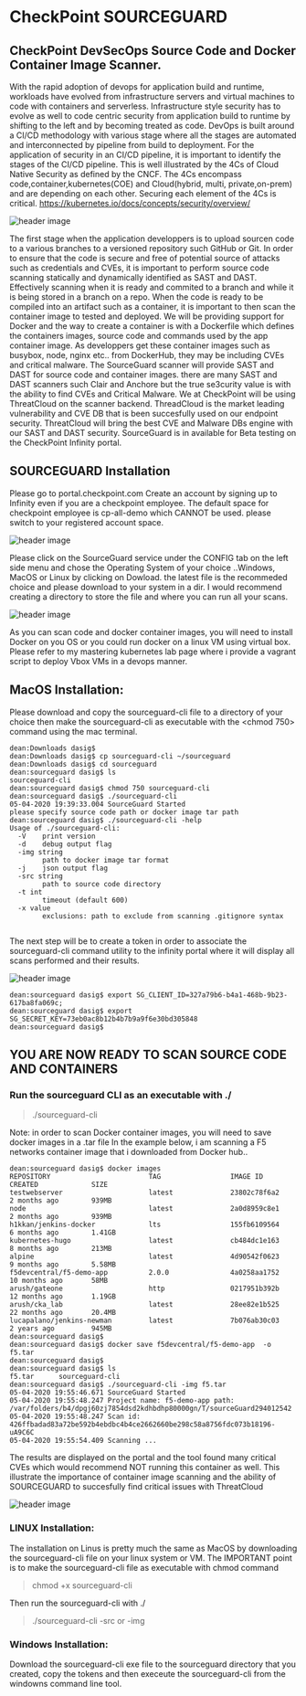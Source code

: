 # CheckPoint SOURCEGUARD
## CheckPoint DevSecOps Source Code and Docker Container Image Scanner.

With the rapid adoption of devops for application build and runtime, workloads have evolved from infrastructure servers and virtual machines to code with containers and serverless.
Infrastructure style security has to evolve as well to code centric security from application build to runtime by shifting to the left and by becoming treated as code.
DevOps is built around a CI/CD methodology with various stage where all the stages are automated and interconnected by pipeline from build to deployment.
For the application of security in an CI/CD pipeline, it is important to identify the stages of the CI/CD pipeline. 
This is well illustrated by the 4Cs of Cloud Native Security as defined by the CNCF. 
The 4Cs encompass code,container,kubernetes(COE) and Cloud(hybrid, multi, private,on-prem) and are depending on each other. Securing each element of the 4Cs is critical.
https://kubernetes.io/docs/concepts/security/overview/
           
   ![header image](https://github.com/dean-houari/Mastering-Kubernetes/blob/master/LAB/4c.png)
   
The first stage when the application developpers is to upload sourcen code to a various branches to a versioned repository such GitHub or Git. In order to ensure that the code is secure and free of potential source of attacks such as credentials
and CVEs, it is important to perform source code scanning statically and dynamically identified as SAST and DAST. Effectively scanning when it is ready and commited to a branch and while it is being stored
in a branch on a repo.
When the code is ready to be compiled into an artifact such as a container, it is important to then scan the container image to tested and deployed.
We will be providing support for Docker and the way to create a container is with a Dockerfile which defines the containers images, source code and commands used by the app container image.
As developpers get these container images such as busybox, node, nginx etc.. from DockerHub, they may be including CVEs and critical malware.
The SourceGuard scanner will provide SAST and DAST for source code and container images. 
there are many SAST and DAST scanners such Clair and Anchore but the true se3curity value is with the ability to find CVEs and Critical Malware.
We at CheckPoint will be using ThreatCloud on the scanner backend. ThreadCloud is the market leading vulnerability and CVE DB that is been succesfully used
on our endpoint security.
ThreatCloud will bring the best CVE and Malware DBs engine with our SAST and DAST security. 
SourceGuard is in available for Beta testing on the CheckPoint Infinity portal.

## SOURCEGUARD Installation

Please go to portal.checkpoint.com 
Create an account by signing up to Infinity even if you are a checkpoint employee. The default space for checkpoint employee is cp-all-demo which CANNOT be used. please switch to your registered account space.

   ![header image](infinity1.png)
   
Please click on the SourceGuard service under the CONFIG tab on the left side menu and chose the Operating System of your choice ..Windows, MacOS or Linux by clicking on Dowload. the latest file is the recommeded choice and please download to your system in a dir.
I would recommend creating a directory to store the file and where you can run all your scans.

  ![header image](infinity2.png)
  
 As you can scan code and docker container images, you will need to install Docker on you OS or you could run docker on a linux VM using virtual box. Please refer to my mastering kubernetes lab page where i provide a vagrant script to deploy Vbox VMs in a devops manner.
 
 ## MacOS Installation:
 
Please download and copy the sourceguard-cli file to a directory of your choice then make the sourceguard-cli as executable with the 
<chmod 750> command using the mac terminal.
 
```
dean:Downloads dasig$ 
dean:Downloads dasig$ cp sourceguard-cli ~/sourceguard
dean:Downloads dasig$ cd sourceguard 
dean:sourceguard dasig$ ls
sourceguard-cli
dean:sourceguard dasig$ chmod 750 sourceguard-cli   
dean:sourceguard dasig$ ./sourceguard-cli
05-04-2020 19:39:33.004 SourceGuard Started
please specify source code path or docker image tar path
dean:sourceguard dasig$ ./sourceguard-cli -help
Usage of ./sourceguard-cli:
  -V	print version
  -d	debug output flag
  -img string
    	path to docker image tar format
  -j	json output flag
  -src string
    	path to source code directory
  -t int
    	timeout (default 600)
  -x value
    	exclusions: path to exclude from scanning .gitignore syntax
 
 ```
 
 The next step will be to create a token in order to associate the sourceguard-cli command utility to the infinity portal where it will display all scans performed and their results.
 
  ![header image](token.png)
 
```
dean:sourceguard dasig$ export SG_CLIENT_ID=327a79b6-b4a1-468b-9b23-617ba8fa069c;
dean:sourceguard dasig$ export SG_SECRET_KEY=73eb0ac8b12b4b7b9a9f6e30bd305848
dean:sourceguard dasig$ 

```
## YOU ARE NOW READY TO SCAN SOURCE CODE AND CONTAINERS

### Run the sourceguard CLI as an executable with ./

> ./sourceguard-cli

Note: in order to scan Docker container images, you will need to save docker images in a .tar file
In the example below, i am scanning a F5 networks container image that i downloaded from Docker hub..

```
dean:sourceguard dasig$ docker images
REPOSITORY                        TAG                 IMAGE ID            CREATED             SIZE
testwebserver                     latest              23802c78f6a2        2 months ago        939MB
node                              latest              2a0d8959c8e1        2 months ago        939MB
h1kkan/jenkins-docker             lts                 155fb6109564        6 months ago        1.41GB
kubernetes-hugo                   latest              cb484dc1e163        8 months ago        213MB
alpine                            latest              4d90542f0623        9 months ago        5.58MB
f5devcentral/f5-demo-app          2.0.0               4a0258aa1752        10 months ago       58MB
arush/gateone                     http                0217951b392b        12 months ago       1.19GB
arush/cka_lab                     latest              28ee82e1b525        22 months ago       20.4MB
lucapalano/jenkins-newman         latest              7b076ab30c03        2 years ago         945MB
dean:sourceguard dasig$ 
dean:sourceguard dasig$ docker save f5devcentral/f5-demo-app  -o f5.tar
dean:sourceguard dasig$ 
dean:sourceguard dasig$ ls
f5.tar		sourceguard-cli
dean:sourceguard dasig$ ./sourceguard-cli -img f5.tar
05-04-2020 19:55:46.671 SourceGuard Started
05-04-2020 19:55:48.247 Project name: f5-demo-app path: /var/folders/b4/dpgj60zj7854dsd2kdhbdhp80000gn/T/sourceGuard294012542
05-04-2020 19:55:48.247 Scan id: 426ffbadad83a72be592b4ebdbc4b4ce2662660be298c58a8756fdc073b18196-uA9C6C
05-04-2020 19:55:54.409 Scanning ...

```

The results are displayed on the portal and the tool found many critical CVEs which would recommend NOT running this container as well.
This illustrate the importance of container image scanning and the ability of SOURCEGUARD to succesfully find critical issues with ThreatCloud 

 ![header image](docker1.png)


 ### LINUX Installation:
 
 The installation on Linus is pretty much the same as MacOS by downloading the sourceguard-cli file on your linux system or VM.
 The IMPORTANT point is to make the sourceguard-cli file as executable with chmod command 
 
 > chmod +x sourceguard-cli
 
 Then run the sourceguard-cli with ./
 
 > ./sourceguard-cli -src or -img
 
 
### Windows Installation:

Download the sourceguard-cli exe file to the sourceguard directory that you created, copy the tokens and then execeute the sourceguard-cli from the windowns command line tool.
 
 
   
   


